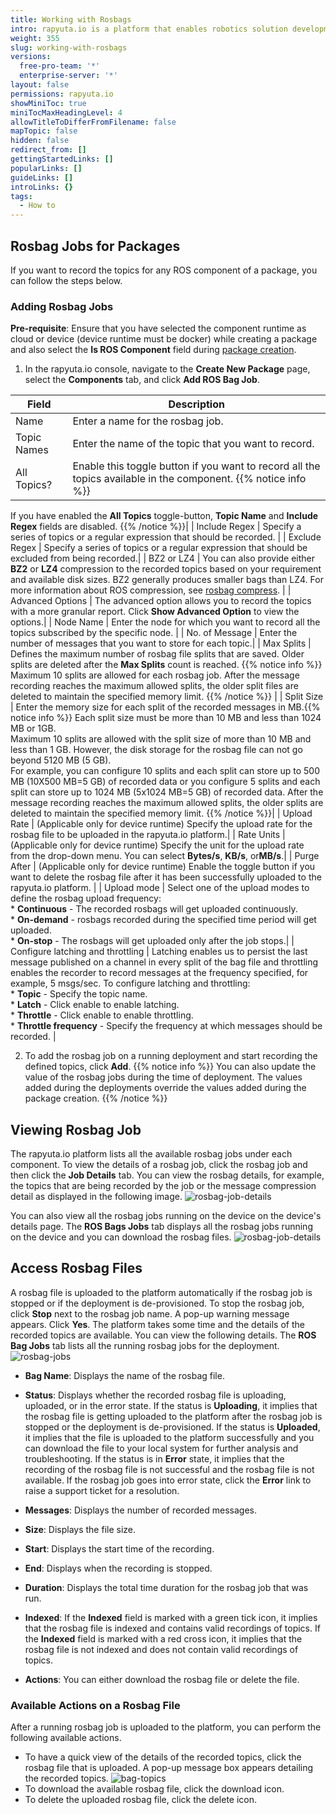 ```yaml
---
title: Working with Rosbags
intro: rapyuta.io is a platform that enables robotics solution development by providing the necessary software infrastructure and facilitating the interaction between multiple stakeholders who contribute to the solution development.
weight: 355
slug: working-with-rosbags
versions:
  free-pro-team: '*'
  enterprise-server: '*'
layout: false
permissions: rapyuta.io
showMiniToc: true
miniTocMaxHeadingLevel: 4
allowTitleToDifferFromFilename: false
mapTopic: false
hidden: false
redirect_from: []
gettingStartedLinks: []
popularLinks: []
guideLinks: []
introLinks: {}
tags:
  - How to
---
```

## Rosbag Jobs for Packages
If you want to record the topics for any ROS component of a package, you can follow the steps below.

### Adding Rosbag Jobs

**Pre-requisite**: Ensure that you have selected the component runtime as cloud or device (device runtime must be docker) while creating a package and also select the **Is ROS Component** field during [package creation](/3_how-tos/33_software-development/333_create-packages/).

1. In the rapyuta.io console, navigate to the **Create New Package** page, select the **Components** tab, and click **Add ROS Bag Job**.

| Field | Description |
| ---   | --- |  
| Name | Enter a name for the rosbag job. |
| Topic Names | Enter the name of the topic that you want to record.|
| All Topics? | Enable this toggle button if you want to record all the topics available in the component. {{% notice info %}}
If you have enabled the **All Topics** toggle-button, **Topic Name** and  **Include Regex** fields are disabled.
{{% /notice %}}|
| Include Regex | Specify a series of topics or a regular expression that should be recorded. |
| Exclude Regex | Specify a series of topics or a regular expression that should be excluded from being recorded.|
| BZ2 or LZ4 | You can also provide either **BZ2** or **LZ4** compression to the recorded topics based on your requirement and available disk sizes. BZ2 generally produces smaller bags than LZ4. For more information about ROS compression, see [rosbag compress](http://wiki.ros.org/rosbag/Commandline#rosbag_compress). |
| Advanced Options | The advanced option allows you to record the topics with a more granular report. Click **Show Advanced Option** to view the options.|
| Node Name | Enter the node for which you want to record all the topics subscribed by the specific node. <validate> |
| No. of Message | Enter the number of messages that you want to store for each topic.|
| Max Splits | Defines the maximum number of rosbag file splits that are saved. Older splits are deleted after the **Max Splits** count is reached. {{% notice info %}}
Maximum 10 splits are allowed for each rosbag job. After the message recording reaches the maximum allowed splits, the older split files are deleted to maintain the specified memory limit. 
{{% /notice %}} |
| Split Size | Enter the memory size for each split of the recorded messages in MB.{{% notice info %}}
Each split size must be more than 10 MB and less than 1024 MB or 1GB. </br> Maximum 10 splits are allowed with the split size of more than 10 MB and less than 1 GB. However, the disk storage for the rosbag file can not go beyond 5120 MB (5 GB).</br>
For example, you can configure 10 splits and each split can store up to 500 MB (10X500 MB=5 GB)  of recorded data or you configure 5 splits and each split can store up to 1024 MB (5x1024 MB=5 GB)  of recorded data. After the message recording reaches the maximum allowed splits, the older splits are deleted to maintain the specified memory limit. 
{{% /notice %}}|
| Upload Rate | (Applicable only for device runtime) Specify the upload rate for the rosbag file to be uploaded in the rapyuta.io platform.|
| Rate Units | (Applicable only for device runtime) Specify the unit for the upload rate from the drop-down menu. You can select **Bytes/s**, **KB/s**, or**MB/s**.|
| Purge After | (Applicable only for device runtime) Enable the toggle button if you want to delete the rosbag file after it has been successfully uploaded to the rapyuta.io platform. |
| Upload mode | Select one of the upload modes to define the rosbag upload frequency: <br> * **Continuous** - The recorded rosbags will get uploaded continuously. <br> * **On-demand** - rosbags recorded during the specified time period will get uploaded. <!--note needs to be added --><br> * **On-stop** - The rosbags will get uploaded only after the job stops.|
| Configure latching and throttling | Latching enables us to persist the last message published on a channel in every split of the bag file and throttling enables the recorder to record messages at the frequency specified, for example, 5 msgs/sec. To configure latching and throttling:<br> * **Topic** - Specify the topic name. <br> * **Latch** - Click enable to enable latching. <br> * **Throttle** - Click enable to enable throttling. <br> * **Throttle frequency** - Specify the frequency at which messages should be recorded. |

2. To add the rosbag job on a running deployment and start recording the defined topics, click **Add**.
{{% notice info %}}
You can also update the value of the rosbag jobs during the time of deployment. The values added during the deployments override the values added during the package creation. 
{{% /notice %}}    

## Viewing Rosbag Job

The rapyuta.io platform lists all the available rosbag jobs under each component. To view the details of a rosbag job, click the rosbag job and then click the **Job Details** tab. You can view the rosbag details, for example, the topics that are being recorded by the job or the message compression detail as displayed in the following image.
![rosbag-job-details](/images/dev-guide/rosbag-jobs/rosbag-job-details.png?classes=border,shadow&width=30pc)

You can also view all the rosbag jobs running on the device on the device's details page. The **ROS Bags Jobs** tab displays all the rosbag jobs running on the device and you can download the rosbag files.
![rosbag-job-details](/images/dev-guide/rosbag-jobs/rosbag-job-device-details.png?classes=border,shadow&width=60pc)

## Access Rosbag Files

 A rosbag file is uploaded to the platform automatically if the rosbag job is stopped or if the deployment is de-provisioned. To stop the rosbag job, click **Stop** next to the rosbag job name. A pop-up warning message appears. Click **Yes**. The platform takes some time and the details of the recorded topics are available. You can view the following details.
The **ROS Bag Jobs** tab lists all the running rosbag jobs for the deployment. 
![rosbag-jobs](/images/dev-guide/rosbag-jobs/rosbag-jobs.png?classes=border,shadow&width=55pc)

* **Bag Name**: Displays the name of the rosbag file.
* **Status**: Displays whether the recorded rosbag file is uploading, uploaded, or in the error state. If the status is **Uploading**, it implies that the rosbag file is getting uploaded to the platform after the rosbag job is stopped or the deployment is de-provisioned. If the status is **Uploaded**, it implies that the file is uploaded to the platform successfully and you can download the file to your local system for further analysis and troubleshooting. If the status is in **Error** state, it implies that the recording of the rosbag file is not successful and the rosbag file is not available. If the rosbag job goes into error state, click the **Error** link to raise a support ticket for a resolution.

* **Messages**: Displays the number of recorded messages.
* **Size**: Displays the file size.
* **Start**: Displays the start time of the recording.
* **End**: Displays when the recording is stopped.
* **Duration**: Displays the total time duration for the rosbag job that was run.
* **Indexed**: If the **Indexed** field is marked with a green tick icon, it implies that the rosbag file is indexed and contains valid recordings of topics. If the **Indexed** field is marked with a red cross icon, it implies that the rosbag file is not indexed and does not contain valid recordings of topics.
* **Actions**: You can either download the rosbag file or delete the file.

### Available Actions on a Rosbag File

After a running rosbag job is uploaded to the platform, you can perform the following available actions.

* To have a quick view of the details of the recorded topics, click the rosbag file that is uploaded. A pop-up message box appears detailing the recorded topics. 
![bag-topics](/images/dev-guide/rosbag-jobs/topic-bags.png?classes=border,shadow&width=30pc)
* To download the available rosbag file, click the download icon.
* To delete the uploaded rosbag file, click the delete icon.
